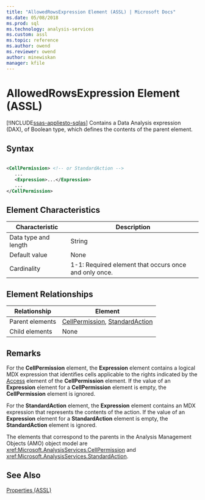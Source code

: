 ```yaml
---
title: "AllowedRowsExpression Element (ASSL) | Microsoft Docs"
ms.date: 05/08/2018
ms.prod: sql
ms.technology: analysis-services
ms.custom: assl
ms.topic: reference
ms.author: owend
ms.reviewer: owend
author: minewiskan
manager: kfile
---
```

# AllowedRowsExpression Element (ASSL)
[!INCLUDE[ssas-appliesto-sqlas](../../../includes/ssas-appliesto-sqlas.md)]
  Contains a Data Analysis expression (DAX), of Boolean type, which defines the contents of the parent element.  
  
## Syntax  
  
```xml  
  
<CellPermission> <!-- or StandardAction -->  
   ...  
   <Expression>...</Expression>  
   ...  
</CellPermission>  
```  
  
## Element Characteristics  
  
|Characteristic|Description|  
|--------------------|-----------------|  
|Data type and length|String|  
|Default value|None|  
|Cardinality|1-1: Required element that occurs once and only once.|  
  
## Element Relationships  
  
|Relationship|Element|  
|------------------|-------------|  
|Parent elements|[CellPermission](../../../analysis-services/scripting/objects/cellpermission-element-assl.md), [StandardAction](../../../analysis-services/scripting/data-type/standardaction-data-type-assl.md)|  
|Child elements|None|  
  
## Remarks  
 For the **CellPermission** element, the **Expression** element contains a logical MDX expression that identifies cells applicable to the rights indicated by the [Access](../../../analysis-services/scripting/properties/access-element-assl.md) element of the **CellPermission** element. If the value of an **Expression** element for a **CellPermission** element is empty, the **CellPermission** element is ignored.  
  
 For the **StandardAction** element, the **Expression** element contains an MDX expression that represents the contents of the action. If the value of an **Expression** element for a **StandardAction** element is empty, the **StandardAction** element is ignored.  
  
 The elements that correspond to the parents in the Analysis Management Objects (AMO) object model are <xref:Microsoft.AnalysisServices.CellPermission> and <xref:Microsoft.AnalysisServices.StandardAction>.  
  
## See Also  
 [Properties &#40;ASSL&#41;](../../../analysis-services/scripting/properties/properties-assl.md)  
  
  
